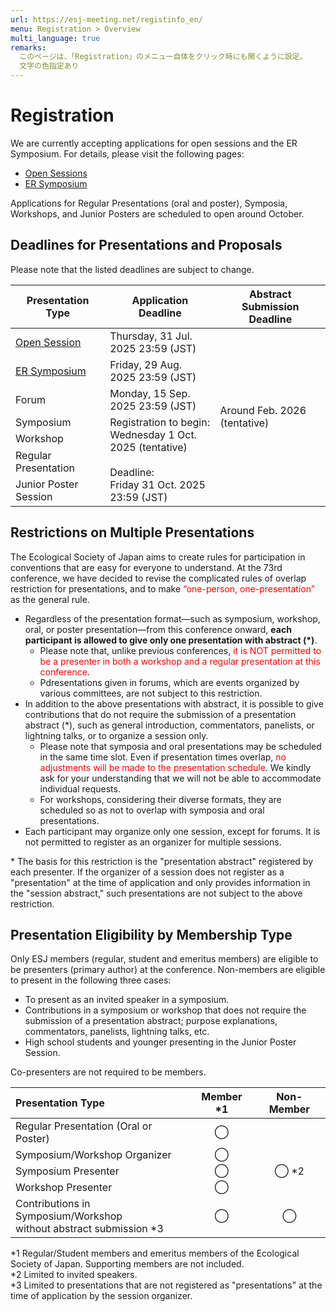 ```yaml
---
url: https://esj-meeting.net/registinfo_en/
menu: Registration > Overview
multi_language: true
remarks:
  このページは、「Registration」のメニュー自体をクリック時にも開くように設定。
  文字の色指定あり
---
```


# Registration

We are currently accepting applications for open sessions and the ER Symposium. For details, please visit the following pages:

- [Open Sessions](/opensession_en)
- [ER Symposium](/ersympo_en)

Applications for Regular Presentations (oral and poster), Symposia, Workshops, and Junior Posters are scheduled to open around October.

## Deadlines for Presentations and Proposals

Please note that the listed deadlines are subject to change.

<table>
  <colgroup>
    <col style="width: 30%" />
    <col style="width: 35%" />
    <col style="width: 35%" />
  </colgroup>
  <thead><tr class="header">
    <th>Presentation Type</th>
    <th><strong>Application Deadline</strong></th>
    <th><strong> Abstract Submission Deadline </strong></th>
    </tr></thead>
  <tbody>
    <tr class="odd">
      <td><a href = "opensession_en">Open Session</a></td>
      <td>Thursday, 31 Jul. 2025 23:59 (JST)</td>
      <td rowspan=7>Around Feb. 2026 (tentative)</td>
    </tr>
    <tr class="even">
      <td><a href = "ersympo_en">ER Symposium</a></td>
      <td>Friday, 29 Aug. 2025 23:59 (JST)</td>
    </tr>
    <tr class="odd">
      <td>Forum</td>
      <td>Monday, 15 Sep. 2025 23:59 (JST)</td>
    </tr>
    <tr class="even">
      <td>Symposium<br />
      <td rowspan=4> Registration to begin:<br>Wednesday 1 Oct. 2025  (tentative)<br><br>Deadline:<br>Friday 31 Oct. 2025 23:59 (JST)</td>
    </tr>
    <tr class="odd">
      <td>Workshop</td>
    </tr>
    <tr class="even">
     <td>Regular Presentation<br />
    </tr>
    <tr class="odd">
      <td>Junior Poster Session</td>
    </tr>
  </tbody>
</table>

## Restrictions on Multiple Presentations

The Ecological Society of Japan aims to create rules for participation in conventions that are easy for everyone to understand. At the 73rd conference, we have decided to revise the complicated rules of overlap restriction for presentations, and to make <span style="color: red; ">“one-person, one-presentation”</span> as the general rule.

- Regardless of the presentation format—such as symposium, workshop, oral, or poster presentation—from this conference onward, **each participant is allowed to give only one presentation with abstract (\*)**.
    - Please note that, unlike previous conferences, <span style="color:red;">it is NOT permitted to be a presenter in both a workshop and a regular presentation at this conference</span>.
    - Pdresentations given in forums, which are events organized by various committees, are not subject to this restriction.
- In addition to the above presentations with abstract, it is possible to give contributions that do not require the submission of a presentation abstract (\*), such as general introduction, commentators, panelists, or lightning talks, or to organize a session only.
    - Please note that symposia and oral presentations may be scheduled in the same time slot. Even if presentation times overlap, <span style="color:red;">no adjustments will be made to the presentation schedule</span>. We kindly ask for your understanding that we will not be able to accommodate individual requests.
    - For workshops, considering their diverse formats, they are scheduled so as not to overlap with symposia and oral presentations.
- Each participant may organize only one session, except for forums. It is not permitted to register as an organizer for multiple sessions.

\* The basis for this restriction is the "presentation abstract" registered by each presenter. If the organizer of a session does not register as a "presentation" at the time of application and only provides information in the "session abstract," such presentations are not subject to the above restriction.

## Presentation Eligibility by Membership Type

Only ESJ members (regular, student and emeritus members) are eligible to be presenters (primary author) at the conference. Non-members are eligible to present in the following three cases:

- To present as an invited speaker in a symposium.
- Contributions in a symposium or workshop that does not require the submission of a presentation abstract; purpose explanations, commentators, panelists, lightning talks, etc.
- High school students and younger presenting in the Junior Poster Session.

Co-presenters are not required to be members.

| **Presentation Type** | **Member \*1** | **Non-Member** |
|:---------------------|:--------------:|:--------------:|
| Regular Presentation (Oral or Poster) | ◯ | |
| Symposium/Workshop Organizer | ◯ | |
| Symposium Presenter | ◯ | ◯ \*2 |
| Workshop Presenter | ◯ | |
| Contributions in Symposium/Workshop<br/>without abstract submission \*3 | ◯ | ◯ |

\*1 Regular/Student members and emeritus members of the Ecological Society of Japan. Supporting members are not included.  
\*2 Limited to invited speakers.  
\*3 Limited to presentations that are not registered as "presentations" at the time of application by the session organizer.

